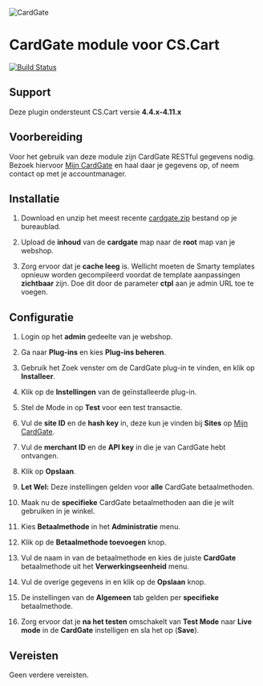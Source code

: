 ![CardGate](https://cdn.curopayments.net/thumb/200/logos/cardgate.png)

# CardGate module voor CS.Cart

[![Build Status](https://travis-ci.org/cardgate/cs-cart.svg?branch=master)](https://travis-ci.org/cardgate/cs-cart)

## Support

Deze plugin ondersteunt CS.Cart versie **4.4.x-4.11.x**

## Voorbereiding

Voor het gebruik van deze module zijn CardGate RESTful gegevens nodig.  
Bezoek hiervoor [Mijn CardGate](https://my.cardgate.com/) en haal daar je 
gegevens op, of neem contact op met je accountmanager.

## Installatie

1. Download en unzip het meest recente [cardgate.zip](https://github.com/cardgate/cs-cart/releases) bestand op je bureaublad.

2. Upload de **inhoud** van de **cardgate** map naar de **root** map van je webshop.

3. Zorg ervoor dat je **cache leeg** is. Wellicht moeten de Smarty templates opnieuw worden gecompileerd voordat de template aanpassingen **zichtbaar** zijn.
   Doe dit door de parameter **ctpl** aan je admin URL toe te voegen.

## Configuratie

1. Login op het **admin** gedeelte van je webshop.

2. Ga naar **Plug-ins** en kies **Plug-ins beheren**.

3. Gebruik het Zoek venster om de CardGate plug-in te vinden, en klik op **Installeer**.

4. Klik op de **Instellingen** van de geïnstalleerde plug-in.

5. Stel de Mode in op **Test** voor een test transactie.

6. Vul de **site ID** en de **hash key** in, deze kun je vinden bij **Sites** op [Mijn CardGate](https://my.cardgate.com/).

7. Vul de **merchant ID** en de **API key** in die je van CardGate hebt ontvangen.

8. Klik op **Opslaan**.

9. **Let Wel:** Deze instellingen gelden voor **alle** CardGate betaalmethoden. 

10. Maak nu de **specifieke** CardGate betaalmethoden aan die je wilt gebruiken in je winkel.

11. Kies **Betaalmethode** in het **Administratie** menu.

12. Klik op de **Betaalmethode toevoegen** knop.

13. Vul de naam in van de betaalmethode en kies de juiste **CardGate** betaalmethode uit het **Verwerkingseenheid** menu.

14. Vul de overige gegevens in en klik op de **Opslaan** knop.

15. De instellingen van de **Algemeen** tab gelden per **specifieke** betaalmethode.

16. Zorg ervoor dat je **na het testen** omschakelt van **Test Mode** naar **Live mode** in de **CardGate** instelligen en sla het op (**Save**).

## Vereisten

Geen verdere vereisten.
